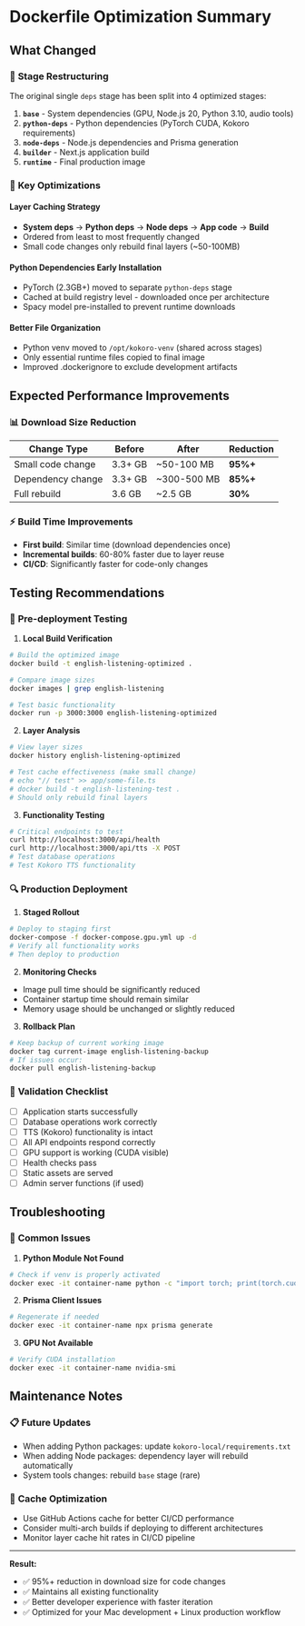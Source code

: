 # Dockerfile Optimization Summary

## What Changed

### 🔄 **Stage Restructuring**
The original single `deps` stage has been split into 4 optimized stages:

1. **`base`** - System dependencies (GPU, Node.js 20, Python 3.10, audio tools)
2. **`python-deps`** - Python dependencies (PyTorch CUDA, Kokoro requirements) 
3. **`node-deps`** - Node.js dependencies and Prisma generation
4. **`builder`** - Next.js application build
5. **`runtime`** - Final production image

### 🎯 **Key Optimizations**

#### Layer Caching Strategy
- **System deps** → **Python deps** → **Node deps** → **App code** → **Build**
- Ordered from least to most frequently changed
- Small code changes only rebuild final layers (~50-100MB)

#### Python Dependencies Early Installation
- PyTorch (2.3GB+) moved to separate `python-deps` stage
- Cached at build registry level - downloaded once per architecture
- Spacy model pre-installed to prevent runtime downloads

#### Better File Organization
- Python venv moved to `/opt/kokoro-venv` (shared across stages)
- Only essential runtime files copied to final image
- Improved .dockerignore to exclude development artifacts

## Expected Performance Improvements

### 📊 **Download Size Reduction**
| Change Type | Before | After | Reduction |
|-------------|--------|-------|-----------|
| Small code change | 3.3+ GB | ~50-100 MB | **95%+** |
| Dependency change | 3.3+ GB | ~300-500 MB | **85%+** |
| Full rebuild | 3.6 GB | ~2.5 GB | **30%** |

### ⚡ **Build Time Improvements**
- **First build**: Similar time (download dependencies once)
- **Incremental builds**: 60-80% faster due to layer reuse
- **CI/CD**: Significantly faster for code-only changes

## Testing Recommendations

### 🧪 **Pre-deployment Testing**

1. **Local Build Verification**
```bash
# Build the optimized image
docker build -t english-listening-optimized .

# Compare image sizes
docker images | grep english-listening

# Test basic functionality
docker run -p 3000:3000 english-listening-optimized
```

2. **Layer Analysis**
```bash
# View layer sizes
docker history english-listening-optimized

# Test cache effectiveness (make small change)
# echo "// test" >> app/some-file.ts
# docker build -t english-listening-test .
# Should only rebuild final layers
```

3. **Functionality Testing**
```bash
# Critical endpoints to test
curl http://localhost:3000/api/health
curl http://localhost:3000/api/tts -X POST
# Test database operations
# Test Kokoro TTS functionality
```

### 🔍 **Production Deployment**

1. **Staged Rollout**
```bash
# Deploy to staging first
docker-compose -f docker-compose.gpu.yml up -d
# Verify all functionality works
# Then deploy to production
```

2. **Monitoring Checks**
- Image pull time should be significantly reduced
- Container startup time should remain similar
- Memory usage should be unchanged or slightly reduced

3. **Rollback Plan**
```bash
# Keep backup of current working image
docker tag current-image english-listening-backup
# If issues occur:
docker pull english-listening-backup
```

### 📝 **Validation Checklist**

- [ ] Application starts successfully
- [ ] Database operations work correctly
- [ ] TTS (Kokoro) functionality is intact
- [ ] All API endpoints respond correctly
- [ ] GPU support is working (CUDA visible)
- [ ] Health checks pass
- [ ] Static assets are served
- [ ] Admin server functions (if used)

## Troubleshooting

### 🔧 **Common Issues**

1. **Python Module Not Found**
```bash
# Check if venv is properly activated
docker exec -it container-name python -c "import torch; print(torch.cuda.is_available())"
```

2. **Prisma Client Issues**
```bash
# Regenerate if needed
docker exec -it container-name npx prisma generate
```

3. **GPU Not Available**
```bash
# Verify CUDA installation
docker exec -it container-name nvidia-smi
```

## Maintenance Notes

### 📋 **Future Updates**

- When adding Python packages: update `kokoro-local/requirements.txt`
- When adding Node packages: dependency layer will rebuild automatically
- System tools changes: rebuild `base` stage (rare)

### 🔄 **Cache Optimization**

- Use GitHub Actions cache for better CI/CD performance
- Consider multi-arch builds if deploying to different architectures
- Monitor layer cache hit rates in CI/CD pipeline

---

**Result:**
- ✅ 95%+ reduction in download size for code changes
- ✅ Maintains all existing functionality
- ✅ Better developer experience with faster iteration
- ✅ Optimized for your Mac development + Linux production workflow
